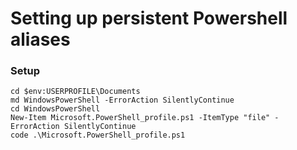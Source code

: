# Setting up persistent Powershell aliases 

### Setup
```
cd $env:USERPROFILE\Documents
md WindowsPowerShell -ErrorAction SilentlyContinue
cd WindowsPowerShell
New-Item Microsoft.PowerShell_profile.ps1 -ItemType "file" -ErrorAction SilentlyContinue
code .\Microsoft.PowerShell_profile.ps1
```
